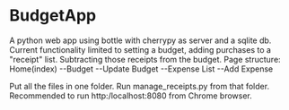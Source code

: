# BudgetApp
A python web app using bottle with cherrypy as server and a sqlite db. 
Current functionality limited to setting a budget, adding purchases to a "receipt" list.
Subtracting those receipts from the budget. 
Page structure: 
Home(index)
--Budget
--Update Budget
--Expense List
--Add Expense

Put all the files in one folder.  Run manage_receipts.py from that folder. Recommended to run http:/localhost:8080 from Chrome browser.
